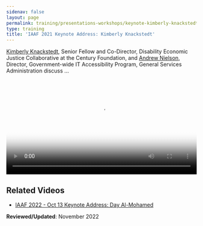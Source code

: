 ```yaml
---
sidenav: false
layout: page
permalink: training/presentations-workshops/keynote-kimberly-knackstedt/
type: training
title: 'IAAF 2021 Keynote Address: Kimberly Knackstedt'
---
```


<a href="https://www.section508.gov/iaaf/archives/biographies-2022#knackstedt">Kimberly Knackstedt</a>, Senior Fellow and Co-Director, Disability Economic Justice Collaborative at the Century Foundation, and <a href="https://www.section508.gov/iaaf/archives/biographies-2022#nielson">Andrew Nielson</a>, Director, Government-wide IT Accessibility Program, General Services Administration discuss ... 

<video controls="controls" poster="https://assets.section508.gov/files/thumbnails/iaaf-2021-keynote-knackstedt-poster.png" data-vscid="3qesx4ovd" style="width:100%" class="border-base radius-lg border-0px"><source src="https://assets.section508.gov/files/videos/iaaf-2021-keynote-knackstedt-SD-OC.mp4" type="video/mp4" /></video>

## Related Videos

* [IAAF 2022 - Oct 13 Keynote Address: Day Al-Mohamed]({{site.baseurl}}/training/presentations-workshops/keynote-day-al-mohamed/)

**Reviewed/Updated**: November 2022